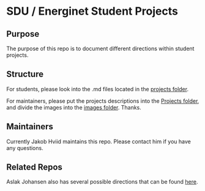 # SDU / Energinet Student Projects

## Purpose

The purpose of this repo is to document different directions within student projects.

## Structure

For students, please look into the .md files located in the [projects folder](./projects/).

For maintainers, please put the projects descriptions into the [Projects folder](./projects/), and divide the images into the [images folder](./images/). Thanks.

## Maintainers

Currently Jakob Hviid maintains this repo. Please contact him if you have any questions.

## Related Repos

Aslak Johansen also has several possible directions that can be found [here](https://github.com/aslakjohansen/student-projects).
